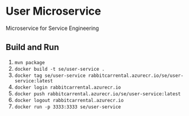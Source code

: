# User Microservice

Microservice for Service Engineering

## Build and Run 

1. `mvn package`
2. `docker build -t se/user-service .`
3. `docker tag se/user-service rabbitcarrental.azurecr.io/se/user-service:latest`
4. `docker login rabbitcarrental.azurecr.io`
5. `docker push rabbitcarrental.azurecr.io/se/user-service:latest`
6. `docker logout rabbitcarrental.azurecr.io`
7. `docker run -p 3333:3333 se/user-service`

